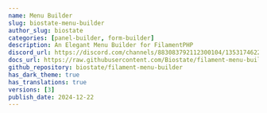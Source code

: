 ```yaml
---
name: Menu Builder
slug: biostate-menu-builder
author_slug: biostate
categories: [panel-builder, form-builder]
description: An Elegant Menu Builder for FilamentPHP
discord_url: https://discord.com/channels/883083792112300104/1353174622937288705
docs_url: https://raw.githubusercontent.com/Biostate/filament-menu-builder/refs/heads/main/README.md
github_repository: biostate/filament-menu-builder
has_dark_theme: true
has_translations: true
versions: [3]
publish_date: 2024-12-22
---
```

